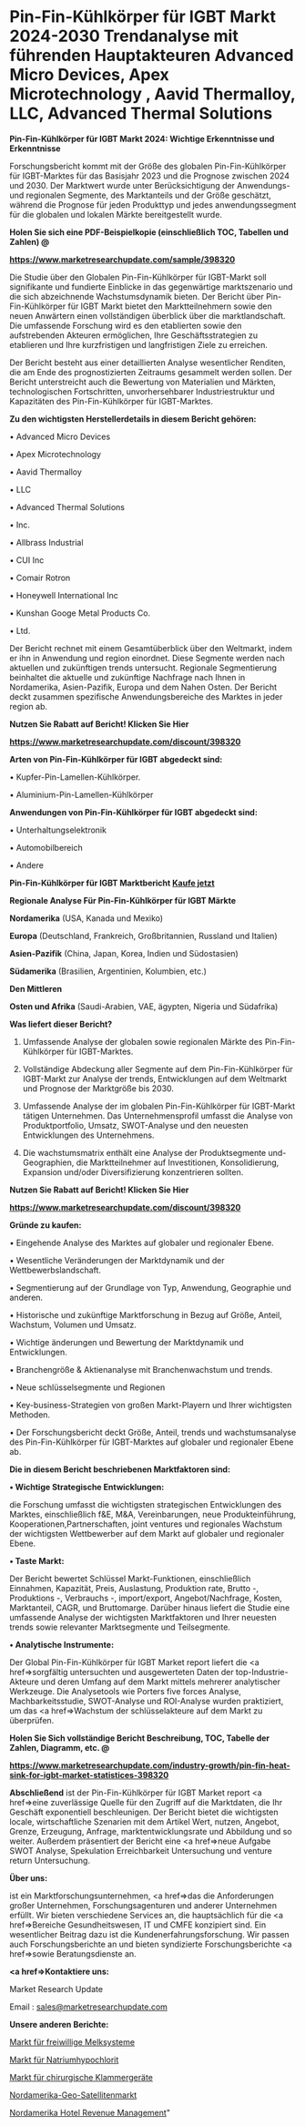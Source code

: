# Pin-Fin-Kühlkörper für IGBT Markt 2024-2030 Trendanalyse mit führenden Hauptakteuren Advanced Micro Devices, Apex Microtechnology , Aavid Thermalloy, LLC, Advanced Thermal Solutions

<strong>Pin-Fin-Kühlkörper für IGBT Markt 2024: Wichtige Erkenntnisse und Erkenntnisse</strong>

Forschungsbericht kommt mit der Größe des globalen Pin-Fin-Kühlkörper für IGBT-Marktes für das Basisjahr 2023 und die Prognose zwischen 2024 und 2030. Der Marktwert wurde unter Berücksichtigung der Anwendungs-und regionalen Segmente, des Marktanteils und der Größe geschätzt, während die Prognose für jeden Produkttyp und jedes anwendungssegment für die globalen und lokalen Märkte bereitgestellt wurde.



<strong>Holen Sie sich eine PDF-Beispielkopie (einschließlich TOC, Tabellen und Zahlen) @
</strong>

<strong><a href=https://www.marketresearchupdate.com/sample/398320>

<strong>https://www.marketresearchupdate.com/sample/398320</u></font></a></strong></strong>

Die Studie über den Globalen Pin-Fin-Kühlkörper für IGBT-Markt soll signifikante und fundierte Einblicke in das gegenwärtige marktszenario und die sich abzeichnende Wachstumsdynamik bieten. Der Bericht über Pin-Fin-Kühlkörper für IGBT Markt bietet den Marktteilnehmern sowie den neuen Anwärtern einen vollständigen überblick über die marktlandschaft. Die umfassende Forschung wird es den etablierten sowie den aufstrebenden Akteuren ermöglichen, Ihre Geschäftsstrategien zu etablieren und Ihre kurzfristigen und langfristigen Ziele zu erreichen.

Der Bericht besteht aus einer detaillierten Analyse wesentlicher Renditen, die am Ende des prognostizierten Zeitraums gesammelt werden sollen. Der Bericht unterstreicht auch die Bewertung von Materialien und Märkten, technologischen Fortschritten, unvorhersehbarer Industriestruktur und Kapazitäten des Pin-Fin-Kühlkörper für IGBT-Marktes.



<strong>Zu den wichtigsten Herstellerdetails in diesem Bericht gehören:</strong>

• Advanced Micro Devices

• Apex Microtechnology 

• Aavid Thermalloy

• LLC

• Advanced Thermal Solutions

• Inc.

• Allbrass Industrial

• CUI Inc

• Comair Rotron

• Honeywell International Inc

• Kunshan Googe Metal Products Co.

• Ltd.

Der Bericht rechnet mit einem Gesamtüberblick über den Weltmarkt, indem er ihn in Anwendung und region einordnet. Diese Segmente werden nach aktuellen und zukünftigen trends untersucht. Regionale Segmentierung beinhaltet die aktuelle und zukünftige Nachfrage nach Ihnen in Nordamerika, Asien-Pazifik, Europa und dem Nahen Osten. Der Bericht deckt zusammen spezifische Anwendungsbereiche des Marktes in jeder region ab.



<strong>Nutzen Sie Rabatt auf Bericht! Klicken Sie Hier
</strong>

<strong><a href=https://www.marketresearchupdate.com/discount/398320>https://www.marketresearchupdate.com/discount/398320</b></u></font></strong></a>



<strong>Arten von Pin-Fin-Kühlkörper für IGBT abgedeckt sind:</strong>

• Kupfer-Pin-Lamellen-Kühlkörper.

• Aluminium-Pin-Lamellen-Kühlkörper



<strong>Anwendungen von Pin-Fin-Kühlkörper für IGBT abgedeckt sind:</strong>

• Unterhaltungselektronik

• Automobilbereich

• Andere



<strong>Pin-Fin-Kühlkörper für IGBT Marktbericht <a href=https://www.marketresearchupdate.com/buynow/398320>Kaufe jetzt</a></strong>



<strong>Regionale Analyse Für Pin-Fin-Kühlkörper für IGBT Märkte</strong>



<strong>Nordamerika</strong> (USA, Kanada und Mexiko)



<strong>Europa</strong> (Deutschland, Frankreich, Großbritannien, Russland und Italien)



<strong>Asien-Pazifik</strong> (China, Japan, Korea, Indien und Südostasien)



<strong>Südamerika</strong> (Brasilien, Argentinien, Kolumbien, etc.)



<strong>Den Mittleren</strong> 

<strong>Osten und Afrika</strong> (Saudi-Arabien, VAE, ägypten, Nigeria und Südafrika)



<strong>Was liefert dieser Bericht?</strong>

1. Umfassende Analyse der globalen sowie regionalen Märkte des Pin-Fin-Kühlkörper für IGBT-Marktes.

2. Vollständige Abdeckung aller Segmente auf dem Pin-Fin-Kühlkörper für IGBT-Markt zur Analyse der trends, Entwicklungen auf dem Weltmarkt und Prognose der Marktgröße bis 2030.

3. Umfassende Analyse der im globalen Pin-Fin-Kühlkörper für IGBT-Markt tätigen Unternehmen. Das Unternehmensprofil umfasst die Analyse von Produktportfolio, Umsatz, SWOT-Analyse und den neuesten Entwicklungen des Unternehmens.

4. Die wachstumsmatrix enthält eine Analyse der Produktsegmente und-Geographien, die Marktteilnehmer auf Investitionen, Konsolidierung, Expansion und/oder Diversifizierung konzentrieren sollten.



<strong>Nutzen Sie Rabatt auf Bericht! Klicken Sie Hier
</strong>

<strong><a href=https://www.marketresearchupdate.com/discount/398320>https://www.marketresearchupdate.com/discount/398320</b></u></font></strong></a>



<strong>Gründe zu kaufen:</strong>

• Eingehende Analyse des Marktes auf globaler und regionaler Ebene.

• Wesentliche Veränderungen der Marktdynamik und der Wettbewerbslandschaft.

• Segmentierung auf der Grundlage von Typ, Anwendung, Geographie und anderen.

• Historische und zukünftige Marktforschung in Bezug auf Größe, Anteil, Wachstum, Volumen und Umsatz.

• Wichtige änderungen und Bewertung der Marktdynamik und Entwicklungen.

• Branchengröße &amp; Aktienanalyse mit Branchenwachstum und trends.

• Neue schlüsselsegmente und Regionen

• Key-business-Strategien von großen Markt-Playern und Ihrer wichtigsten Methoden.

• Der Forschungsbericht deckt Größe, Anteil, trends und wachstumsanalyse des Pin-Fin-Kühlkörper für IGBT-Marktes auf globaler und regionaler Ebene ab.



<strong>Die in diesem Bericht beschriebenen Marktfaktoren sind:</strong>



<strong>• Wichtige Strategische Entwicklungen:</strong>

die Forschung umfasst die wichtigsten strategischen Entwicklungen des Marktes, einschließlich f&amp;E, M&amp;A, Vereinbarungen, neue Produkteinführung, Kooperationen,Partnerschaften, joint ventures und regionales Wachstum der wichtigsten Wettbewerber auf dem Markt auf globaler und regionaler Ebene.



<strong>• Taste Markt:</strong>

Der Bericht bewertet Schlüssel Markt-Funktionen, einschließlich Einnahmen, Kapazität, Preis, Auslastung, Produktion rate, Brutto -, Produktions -, Verbrauchs -, import/export, Angebot/Nachfrage, Kosten, Marktanteil, CAGR, und Bruttomarge. Darüber hinaus liefert die Studie eine umfassende Analyse der wichtigsten Marktfaktoren und Ihrer neuesten trends sowie relevanter Marktsegmente und Teilsegmente.



<strong>• Analytische Instrumente:</strong>

Der Global Pin-Fin-Kühlkörper für IGBT Market report liefert die <a href=>sorgf</a>ältig untersuchten und ausgewerteten Daten der top-Industrie-Akteure und deren Umfang auf dem Markt mittels mehrerer analytischer Werkzeuge. Die Analysetools wie Porters five forces Analyse, Machbarkeitsstudie, SWOT-Analyse und ROI-Analyse wurden praktiziert, um das <a href=>Wachstum</a> der schlüsselakteure auf dem Markt zu überprüfen.



<strong>Holen Sie Sich vollständige Bericht Beschreibung, TOC, Tabelle der Zahlen, Diagramm, etc. @ </strong>

<strong><a href=https://www.marketresearchupdate.com/industry-growth/pin-fin-heat-sink-for-igbt-market-statistices-398320>https://www.marketresearchupdate.com/industry-growth/pin-fin-heat-sink-for-igbt-market-statistices-398320</a></font></strong>



<strong>Abschließend</strong> ist der Pin-Fin-Kühlkörper für IGBT Market report <a href=>eine</a> zuverlässige Quelle für den Zugriff auf die Marktdaten, die Ihr Geschäft exponentiell beschleunigen. Der Bericht bietet die wichtigsten locale, wirtschaftliche Szenarien mit dem Artikel Wert, nutzen, Angebot, Grenze, Erzeugung, Anfrage, marktentwicklungsrate und Abbildung und so weiter. Außerdem präsentiert der Bericht eine <a href=>neue</a> Aufgabe SWOT Analyse, Spekulation Erreichbarkeit Untersuchung und venture return Untersuchung.



<strong>Über uns:</strong>

 ist ein Marktforschungsunternehmen, <a href=>das</a> die Anforderungen großer Unternehmen, Forschungsagenturen und anderer Unternehmen erfüllt. Wir bieten verschiedene Services an, die hauptsächlich für die <a href=>Bereiche</a> Gesundheitswesen, IT und CMFE konzipiert sind. Ein wesentlicher Beitrag dazu ist die Kundenerfahrungsforschung. Wir passen auch Forschungsberichte an und bieten syndizierte Forschungsberichte <a href=>sowie</a> Beratungsdienste an.



<strong><a href=>Kontaktiere uns:</a></strong>

Market Research Update

Email : sales@marketresearchupdate.com



<strong>Unsere anderen Berichte:</strong>

<a href=https://www.linkedin.com/pulse/voluntary-milking-system-market-size-growth>Markt für freiwillige Melksysteme</a>

<a href=https://www.linkedin.com/pulse/sodium-hypochlorite-market-size-trends-consumption>Markt für Natriumhypochlorit</a>

<a href=https://www.linkedin.com/pulse/surgical-staplers-market-report-2023-top-company-trends>Markt für chirurgische Klammergeräte</a>

<a href=https://www.linkedin.com/pulse/north-america-geo-satellite-market-2023-current>Nordamerika-Geo-Satellitenmarkt</a>

<a href=https://www.linkedin.com/pulse/north-america-hotel-revenue-management>Nordamerika Hotel Revenue Management</a>"
